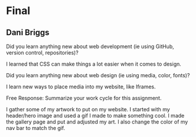 # Final
## Dani Briggs


Did you learn anything new about web development (ie using GitHub, version control, repositories)?

I learned that CSS can make things a lot easier when it comes to design.

Did you learn anything new about web design (ie using media, color, fonts)?

I learn new ways to place media into my website, like Iframes.


Free Response: Summarize your work cycle for this assignment.

I gather some of my artwork to put on my website. I started with my header/hero image and used a gif I made to make something cool. I made the gallery page and put and adjusted my art. I also change the color of my nav bar to match the gif. 
